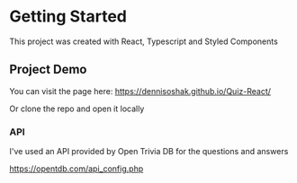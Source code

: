 # Getting Started

This project was created with React, Typescript and Styled Components

## Project Demo

You can visit the page here: https://dennisoshak.github.io/Quiz-React/

Or clone the repo and open it locally

### API

I've used an API provided by Open Trivia DB for the questions and answers

https://opentdb.com/api_config.php




